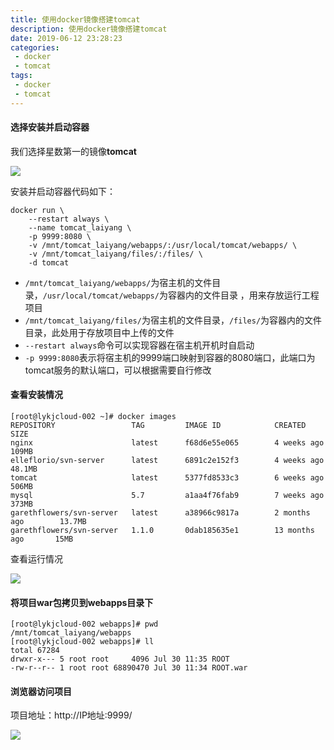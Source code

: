 ```yaml
---
title: 使用docker镜像搭建tomcat
description: 使用docker镜像搭建tomcat
date: 2019-06-12 23:28:23
categories:
 - docker
 - tomcat
tags:
 - docker
 - tomcat
---
```

#### 选择安装并启动容器    

我们选择星数第一的镜像**tomcat**  

![](https://dihuaiying.oss-cn-shanghai.aliyuncs.com/docker_tomcat01.png)

  安装并启动容器代码如下：

```shell
docker run \
    --restart always \
    --name tomcat_laiyang \
    -p 9999:8080 \
    -v /mnt/tomcat_laiyang/webapps/:/usr/local/tomcat/webapps/ \
    -v /mnt/tomcat_laiyang/files/:/files/ \
    -d tomcat
```

- `/mnt/tomcat_laiyang/webapps/`为宿主机的文件目录，`/usr/local/tomcat/webapps/`为容器内的文件目录 ，用来存放运行工程项目  
- `/mnt/tomcat_laiyang/files/`为宿主机的文件目录，`/files/`为容器内的文件目录，此处用于存放项目中上传的文件  
- `--restart always`命令可以实现容器在宿主机开机时自启动  
- `-p 9999:8080`表示将宿主机的9999端口映射到容器的8080端口，此端口为tomcat服务的默认端口，可以根据需要自行修改  

#### 查看安装情况  

```shell
[root@lykjcloud-002 ~]# docker images
REPOSITORY                 TAG         IMAGE ID            CREATED             SIZE
nginx                      latest      f68d6e55e065        4 weeks ago         109MB
elleflorio/svn-server      latest      6891c2e152f3        4 weeks ago         48.1MB
tomcat                     latest      5377fd8533c3        6 weeks ago         506MB
mysql                      5.7         a1aa4f76fab9        7 weeks ago         373MB
garethflowers/svn-server   latest      a38966c9817a        2 months ago        13.7MB
garethflowers/svn-server   1.1.0       0dab185635e1        13 months ago       15MB

```

查看运行情况  

![](https://dihuaiying.oss-cn-shanghai.aliyuncs.com/docker_tomcat02.png)

#### 将项目war包拷贝到webapps目录下

```shell
[root@lykjcloud-002 webapps]# pwd
/mnt/tomcat_laiyang/webapps
[root@lykjcloud-002 webapps]# ll
total 67284
drwxr-x--- 5 root root     4096 Jul 30 11:35 ROOT
-rw-r--r-- 1 root root 68890470 Jul 30 11:34 ROOT.war

```

#### 浏览器访问项目   

项目地址：http://IP地址:9999/   

![](https://dihuaiying.oss-cn-shanghai.aliyuncs.com/docker_tomcat03.png)